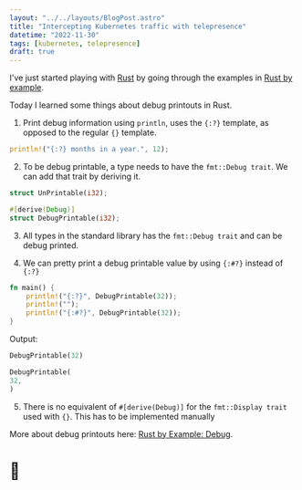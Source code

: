 ```yaml
---
layout: "../../layouts/BlogPost.astro"
title: "Intercepting Kubernetes traffic with telepresence"
datetime: "2022-11-30"
tags: [kubernetes, telepresence]
draft: true
---
```


I've just started playing with [Rust](https://www.rust-lang.org/) by going through the examples
in [Rust by example](https://doc.rust-lang.org/rust-by-example).

Today I learned some things about debug printouts in Rust.

1. Print debug information using `println`, uses the `{:?}` template, as opposed to the regular `{}` template.

```rust
println!("{:?} months in a year.", 12);
```

2. To be debug printable, a type needs to have the `fmt::Debug trait`. We can add that trait by deriving it.

```rust
struct UnPrintable(i32);

#[derive(Debug)]
struct DebugPrintable(i32);
```

3. All types in the standard library has the `fmt::Debug trait` and can be debug printed.

4. We can pretty print a debug printable value by using `{:#?}` instead of `{:?}`

```rust
fn main() {
    println!("{:?}", DebugPrintable(32));
    println!("");
    println!("{:#?}", DebugPrintable(32));
}
```

Output:

```rust
DebugPrintable(32)

DebugPrintable(
32,
)
```

5. There is no equivalent of `#[derive(Debug)]` for the `fmt::Display trait` used with `{}`. This has to be implemented
   manually

More about debug printouts
here: [Rust by Example: Debug](https://doc.rust-lang.org/rust-by-example/hello/print/print_debug.html).

# 🦀
